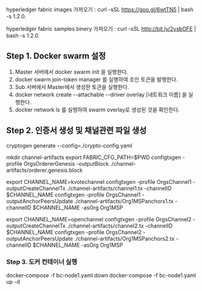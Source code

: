 hyperledger fabric images 가져오기 : curl -sSL https://goo.gl/6wtTN5 | bash -s 1.2.0.

hyperledger fabric samples binery 가져오기 : curl -sSL http://bit.ly/2ysbOFE | bash -s 1.2.0.

## Step 1. Docker swarm 설정

1. Master 서버에서 docker swarm init 을 실행한다.
2. docker swarm join-token manager 를 실행하여 조인 토큰을 발행한다.
3. Sub 서버에서 Master에서 생성한 토큰을 실행한다.
4. docker network create --attachable --driver overlay [네트워크 이름] 을 실행한다.
5. docker network ls 를 실행하여 swarm overlay로 생성된 것을 확인한다.

## Step 2. 인증서 생성 및 채널관련 파일 생성 

cryptogen generate --config=./crypto-config.yaml

mkdir channel-artifacts
export FABRIC_CFG_PATH=$PWD
configtxgen -profile OrgsOrdererGenesis -outputBlock ./channel-artifacts/orderer.genesis.block

export CHANNEL_NAME=kvotechannel
configtxgen -profile OrgsChannel1 -outputCreateChannelTx ./channel-artifacts/channel1.tx -channelID $CHANNEL_NAME
configtxgen -profile OrgsChannel1 -outputAnchorPeersUpdate ./channel-artifacts/Org1MSPanchors1.tx -channelID $CHANNEL_NAME -asOrg Org1MSP


export CHANNEL_NAME=openchannel
configtxgen -profile OrgsChannel2 -outputCreateChannelTx ./channel-artifacts/channel2.tx -channelID $CHANNEL_NAME
configtxgen -profile OrgsChannel2 -outputAnchorPeersUpdate ./channel-artifacts/Org1MSPanchors2.tx -channelID $CHANNEL_NAME -asOrg Org1MSP


### Step 3. 도커 컨테이너 실행
docker-compose -f bc-node1.yaml down
docker-compose -f bc-node1.yaml up -d
